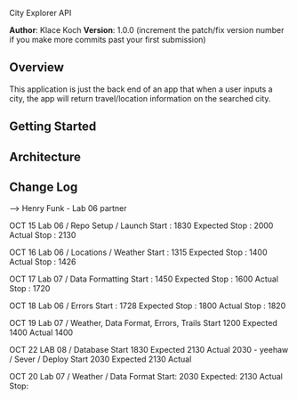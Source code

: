 City Explorer API

**Author**: Klace Koch
**Version**: 1.0.0 (increment the patch/fix version number if you make more commits past your first submission)

## Overview
<!-- Provide a high level overview of what this application is and why you are building it, beyond the fact that it's an assignment for this class. (i.e. What's your problem domain?) -->
This application is just the back end of an app that when a user inputs a city, the app will return travel/location information on the searched city.

## Getting Started
<!-- What are the steps that a user must take in order to build this app on their own machine and get it running? -->

## Architecture
<!-- Provide a detailed description of the application design. What technologies (languages, libraries, etc) you're using, and any other relevant design information. -->

## Change Log
<!-- Use this area to document the iterative changes made to your application as each feature is successfully implemented. Use time stamps. Here's an examples:

01-01-2001 4:59pm - Application now has a fully-functional express server, with a GET route for the location resource.

## Credits and Collaborations
<!-- Give credit (and a link) to other people or resources that helped you build this application. -->
--> Henry Funk - Lab 06 partner

OCT 15
Lab 06 / Repo Setup / Launch
    Start : 1830
    Expected Stop : 2000
    Actual Stop : 2130

OCT 16
Lab 06 / Locations / Weather
    Start : 1315
    Expected Stop : 1400
    Actual Stop : 1426

OCT 17
Lab 07 / Data Formatting
    Start : 1450
    Expected Stop : 1600
    Actual Stop : 1720

OCT 18
Lab 06 / Errors
    Start : 1728 
    Expected Stop : 1800
    Actual Stop : 1820


OCT 19
Lab 07 / Weather, Data Format, Errors, Trails
    Start 1200
    Expected 1400
    Actual 1400

OCT 22
LAB 08 / Database 
    Start 1830
    Expected 2130
    Actual 2030 - yeehaw
/ Sever / Deploy
    Start 2030
    Expected 2130
    Actual 

OCT 20
Lab 07 / Weather / Data Format
    Start: 2030
    Expected: 2130
    Actual Stop: 

